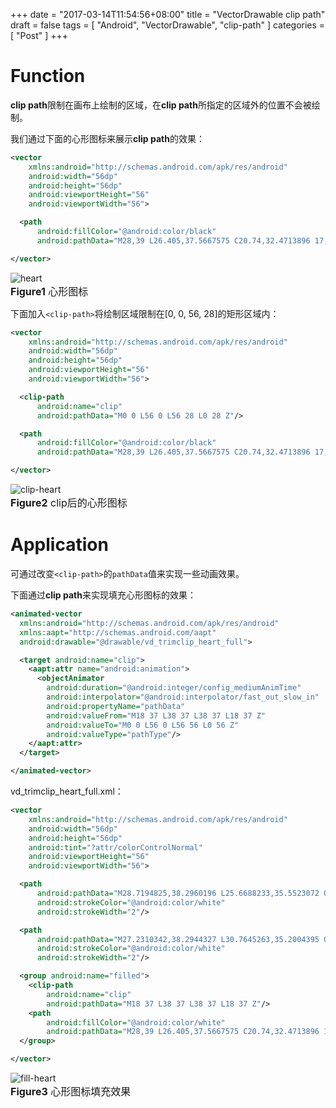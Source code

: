 +++
date = "2017-03-14T11:54:56+08:00"
title = "VectorDrawable clip path"
draft = false
tags = [ "Android", "VectorDrawable", "clip-path" ]
categories = [ "Post" ]
+++

# Function
**clip path**限制在画布上绘制的区域，在**clip path**所指定的区域外的位置不会被绘制。

我们通过下面的心形图标来展示**clip path**的效果：
```xml
<vector
    xmlns:android="http://schemas.android.com/apk/res/android"
    android:width="56dp"
    android:height="56dp"
    android:viewportHeight="56"
    android:viewportWidth="56">

  <path
      android:fillColor="@android:color/black"
      android:pathData="M28,39 L26.405,37.5667575 C20.74,32.4713896 17,29.1089918 17,24.9945504 C17,21.6321526 19.6565,19 23.05,19 C24.964,19 26.801,19.8828338 28,21.2724796 C29.199,19.8828338 31.036,19 32.95,19 C36.3435,19 39,21.6321526 39,24.9945504 C39,29.1089918 35.26,32.4713896 29.595,37.5667575 L28,39 L28,39 Z"/>

</vector>
```
![heart](heart.png)  
<font size=3>**Figure1** 心形图标</font>

下面加入`<clip-path>`将绘制区域限制在[0, 0, 56, 28]的矩形区域内：
```xml
<vector
    xmlns:android="http://schemas.android.com/apk/res/android"
    android:width="56dp"
    android:height="56dp"
    android:viewportHeight="56"
    android:viewportWidth="56">

  <clip-path
      android:name="clip"
      android:pathData="M0 0 L56 0 L56 28 L0 28 Z"/>

  <path
      android:fillColor="@android:color/black"
      android:pathData="M28,39 L26.405,37.5667575 C20.74,32.4713896 17,29.1089918 17,24.9945504 C17,21.6321526 19.6565,19 23.05,19 C24.964,19 26.801,19.8828338 28,21.2724796 C29.199,19.8828338 31.036,19 32.95,19 C36.3435,19 39,21.6321526 39,24.9945504 C39,29.1089918 35.26,32.4713896 29.595,37.5667575 L28,39 L28,39 Z"/>

</vector>
```
![clip-heart](clip-heart.png)  
<font size=3>**Figure2** clip后的心形图标</font>

# Application
可通过改变`<clip-path>`的`pathData`值来实现一些动画效果。

下面通过**clip path**来实现填充心形图标的效果：
```xml
<animated-vector
  xmlns:android="http://schemas.android.com/apk/res/android"
  xmlns:aapt="http://schemas.android.com/aapt"
  android:drawable="@drawable/vd_trimclip_heart_full">

  <target android:name="clip">
    <aapt:attr name="android:animation">
      <objectAnimator
        android:duration="@android:integer/config_mediumAnimTime"
        android:interpolator="@android:interpolator/fast_out_slow_in"
        android:propertyName="pathData"
        android:valueFrom="M18 37 L38 37 L38 37 L18 37 Z"
        android:valueTo="M0 0 L56 0 L56 56 L0 56 Z"
        android:valueType="pathType"/>
    </aapt:attr>
  </target>

</animated-vector>
```
vd\_trimclip\_heart_full.xml：
```xml
<vector
    xmlns:android="http://schemas.android.com/apk/res/android"
    android:width="56dp"
    android:height="56dp"
    android:tint="?attr/colorControlNormal"
    android:viewportHeight="56"
    android:viewportWidth="56">

  <path
      android:pathData="M28.7194825,38.2960196 L25.6688233,35.5523072 C21.6213379,31.793335 18.0159912,28.8906251 18.0159912,24.845337 C18.0159912,21.5882568 20.6305373,19.9651315 23.6337891,19.9651442 C24.9985352,19.96515 26.7993165,21.180664 28.643982,23.1297608"
      android:strokeColor="@android:color/white"
      android:strokeWidth="2"/>

  <path
      android:pathData="M27.2310342,38.2944327 L30.7645263,35.2004395 C34.8336142,31.2354829 37.751709,29.1181308 38.0040283,25.0838624 C38.1681943,22.4590544 35.7730552,20.034668 33.3791503,20.034668 C30.4320068,20.034668 29.671997,21.0472412 27.2310342,23.1328126"
      android:strokeColor="@android:color/white"
      android:strokeWidth="2"/>

  <group android:name="filled">
    <clip-path
        android:name="clip"
        android:pathData="M18 37 L38 37 L38 37 L18 37 Z"/>
    <path
        android:fillColor="@android:color/white"
        android:pathData="M28,39 L26.405,37.5667575 C20.74,32.4713896 17,29.1089918 17,24.9945504 C17,21.6321526 19.6565,19 23.05,19 C24.964,19 26.801,19.8828338 28,21.2724796 C29.199,19.8828338 31.036,19 32.95,19 C36.3435,19 39,21.6321526 39,24.9945504 C39,29.1089918 35.26,32.4713896 29.595,37.5667575 L28,39 L28,39 Z"/>
  </group>

</vector>
```
![fill-heart](fill-heart.gif)  
<font size=3>**Figure3** 心形图标填充效果</font>